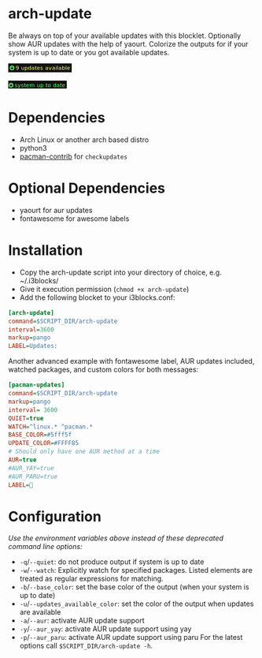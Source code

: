 # arch-update

Be always on top of your available updates with this blocklet. Optionally show AUR updates with the help of yaourt. Colorize the outputs for if your system is up to date or you got available updates.

![](screenshot.png)

![](screenshot2.png)
	
# Dependencies

* Arch Linux or another arch based distro
* python3
* [pacman-contrib](https://www.archlinux.org/packages/?name=pacman-contrib) for `checkupdates`

# Optional Dependencies

* yaourt for aur updates
* fontawesome for awesome labels

# Installation

* Copy the arch-update script into your directory of choice, e.g. ~/.i3blocks/
* Give it execution permission (`chmod +x arch-update`)
* Add the following blocket to your i3blocks.conf:

```ini
[arch-update]
command=$SCRIPT_DIR/arch-update 
interval=3600
markup=pango
LABEL=Updates: 
```
Another advanced example with fontawesome label, AUR updates included, watched packages, and custom colors for both messages:
```ini
[pacman-updates]
command=$SCRIPT_DIR/arch-update
markup=pango
interval= 3600
QUIET=true
WATCH=^linux.* ^pacman.*
BASE_COLOR=#5fff5f
UPDATE_COLOR=#FFFF85
# Should only have one AUR method at a time
AUR=true
#AUR_YAY=true
#AUR_PARU=true
LABEL= 
```
# Configuration
_Use the environment variables above instead of these deprecated command line options:_

- `-q`/`--quiet`: do not produce output if system is up to date
- `-w`/`--watch`: Explicitly watch for specified packages. Listed elements are treated as regular expressions for matching.
- `-b`/`--base_color`: set the base color of the output (when your system is up to date)
- `-u`/`--updates_available_color`: set the color of the output when updates are available
- `-a`/`--aur`: activate AUR update support  
- `-y`/`--aur_yay`: activate AUR update support using yay
- `-p`/`--aur_paru`: activate AUR update support using paru
For the latest options call `$SCRIPT_DIR/arch-update -h`.
